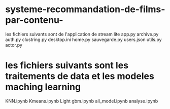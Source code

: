 ﻿# systeme-recommandation-de-films-par-contenu-
 
 les fichiers suivants sont de l'application de stream lite 
 app.py
archive.py
auth.py
clustring.py
desktop.ini
home.py
sauvegarde.py
users.json
utils.py
actor.py 

# les fichiers suivants sont les traitements de data et les modeles maching learning
KNN.ipynb
Kmeans.ipynb
Light gbm.ipynb
all_model.ipynb
analyse.ipynb


